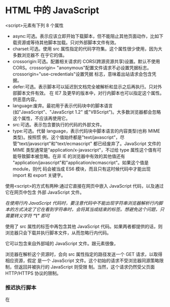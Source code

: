 # HTML 中的 JavaScript

\<script>元素有下列 8 个属性


- async:可选。表示应该立即开始下载脚本，但不能阻止其他页面动作，比如下载资源或等待其他脚本加载。只对外部脚本文件有效。
- charset:可选。使用 src 属性指定的代码字符集。这个属性很少使用，因为大多数浏览器不 在乎它的值。
- crossorigin:可选。配置相关请求的 CORS(跨源资源共享)设置。默认不使用 CORS。crossorigin= "anonymous"配置文件请求不必设置凭据标志。crossorigin="use-credentials"设置凭据 标志，意味着出站请求会包含凭据。
- defer:可选。表示脚本可以延迟到文档完全被解析和显示之后再执行。只对外部脚本文件有效。 在 IE7 及更早的版本中，对行内脚本也可以指定这个属性。
     供恶意内容。
- language:废弃。最初用于表示代码块中的脚本语言(如"JavaScript"、"JavaScript 1.2"
或"VBScript")。大多数浏览器都会忽略这个属性，不应该再使用它。
- src:可选。表示包含要执行的代码的外部文件。
- type:可选。代替 language，表示代码块中脚本语言的内容类型(也称 MIME 类型)。按照惯
  例，这个值始终都是"text/javascript"，尽管"text/javascript"和"text/ecmascript"
  都已经废弃了。JavaScript 文件的 MIME 类型通常是"application/x-javascript"，不过给
  type 属性这个值有可能导致脚本被忽略。在非 IE 的浏览器中有效的其他值还有
  "application/javascript"和"application/ecmascript"。如果这个值是 module，则代
  码会被当成 ES6 模块，而且只有这时候代码中才能出现 import 和 export 关键字。

使用\<script>的方式有两种:通过它直接在网页中嵌入 JavaScript 代码，以及通过它在网页中包含
外部 JavaScript 文件。

*在使用行内 JavaScript 代码时，要注意代码中不能出现字符串</script>浏览器解析行内脚本的方式决定了它在看到字符串</script>时，会将其当成结束的</script>标签。想避免这个问题，只需要转义字符   **“\”**  即可*

使用了 src 属性的<script>元素不应该再在<script>和</script>标签中再包含其他
JavaScript 代码。如果两者都提供的话，则浏览器只会下载并执行脚本文件，从而忽略行内代码。

它可以包含来自外部域的 JavaScript
文件。跟<img>元素很像，<script>元素的 src 属性可以是一个完整的 URL，而且这个 URL 指向的 4
资源可以跟包含它的 HTML 页面不在同一个域中，比如这个例子:

<script src="http://www.somewhere.com/afile.js"></script>
浏览器在解析这个资源时，会向 src 属性指定的路径发送一个 GET 请求，以取得相应资源，假定 是一个 JavaScript 文件。这个初始的请求不受浏览器同源策略限制，但返回并被执行的 JavaScript 则受限 制。当然，这个请求仍然受父页面 HTTP/HTTPS 协议的限制。 

### 推迟执行脚本

在<script>元素上设置 defer 属性，相当于告诉浏览器立即下载，但延迟执行。
HTML5 规范要求脚本应该按照它们出现的顺序执行，因此第一个推迟的脚本会在第二个推迟的脚本之前执行，而且两者都会在 DOMContentLoaded 事件之前执行。不过在实际当中，推迟执行的脚本不一定总会按顺序执行或者在 DOMContentLoaded 事件之前执行，因此最好只包含一个这样的脚本。

*defer 属性只对外部脚本文件才有效。*

### 异步执行脚本

从改变脚本处理方式上看，async 属性与 defer 类似。当然，它们两者也都只适用于外部脚本，都会告诉浏览器立即开始下载。不过，与 defer 不同的是，标记为 async 的脚本并不保证能按照它们出现的次序执行。

给脚本添加 async 属性的目的是告诉浏览器，不必等脚本下载和执行完后再加载页面，同样也不必等到该异步脚本下载和执行后再加载其他脚本。正因为如此，异步脚本不应该在加载期间修改 DOM。

### 动态加载脚本

除了<script>标签，还有其他方式可以加载脚本。因为 JavaScript 可以使用 DOM API，所以通过
向 DOM 中动态添加 script 元素同样可以加载指定的脚本。只要创建一个 script 元素并将其添加到
DOM 即可。

```
let script = document.createElement('script');
script.src = 'out.js';
document.head.appendChild(script);
```



\<noscript>元素可以包含任何可以出现在<body>中的 HTML 元素，<script>除外。在下列两种
情况下，浏览器将显示包含在<noscript>中的内容:

- 浏览器不支持脚本;
- 浏览器对脚本的支持被关闭

任何一个条件被满足，包含在<noscript>中的内容就会被渲染。否则，浏览器不会渲染<noscript> 中的内容。 

